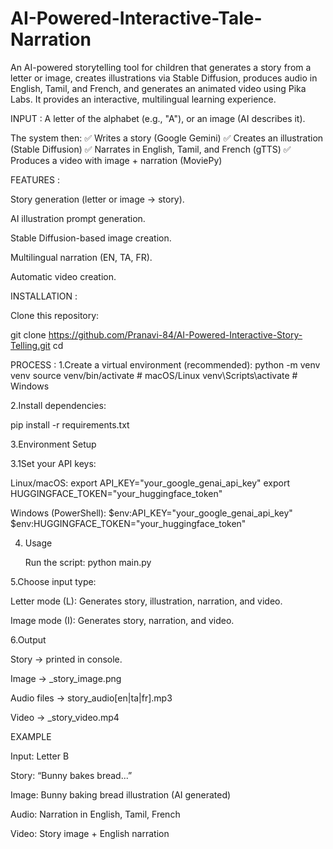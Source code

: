 # AI-Powered-Interactive-Tale-Narration
An AI-powered storytelling tool for children that generates a story from a letter or image, creates illustrations via Stable Diffusion, produces audio in English, Tamil, and French, and generates an animated video using Pika Labs. It provides an interactive, multilingual learning experience.

INPUT :
A letter of the alphabet (e.g., "A"), or an image (AI describes it).

The system then:
✅ Writes a story (Google Gemini)
✅ Creates an illustration (Stable Diffusion)
✅ Narrates in English, Tamil, and French (gTTS)
✅ Produces a video with image + narration (MoviePy)

FEATURES :

Story generation (letter or image → story).

AI illustration prompt generation.

Stable Diffusion-based image creation.

Multilingual narration (EN, TA, FR).

Automatic video creation.

INSTALLATION :

Clone this repository:

git clone https://github.com/Pranavi-84/AI-Powered-Interactive-Story-Telling.git
cd 

PROCESS :
1.Create a virtual environment (recommended):
    python -m venv venv
    source venv/bin/activate    # macOS/Linux
    venv\Scripts\activate       # Windows

2.Install dependencies:

  pip install -r requirements.txt

3.Environment Setup

  3.1Set your API keys:

  Linux/macOS:
    export API_KEY="your_google_genai_api_key"
    export HUGGINGFACE_TOKEN="your_huggingface_token"


  Windows (PowerShell):
    $env:API_KEY="your_google_genai_api_key"
    $env:HUGGINGFACE_TOKEN="your_huggingface_token"

4. Usage

    Run the script:
       python main.py


5.Choose input type:

  Letter mode (L): Generates story, illustration, narration, and video.
    
  Image mode (I): Generates story, narration, and video.

6.Output

  Story → printed in console.
    
  Image → <LETTER>_story_image.png
    
  Audio files → <PREFIX>story_audio[en|ta|fr].mp3
    
  Video → <PREFIX>_story_video.mp4


 EXAMPLE

Input: Letter B

Story: “Bunny bakes bread...”

Image: Bunny baking bread illustration (AI generated)

Audio: Narration in English, Tamil, French

Video: Story image + English narration

